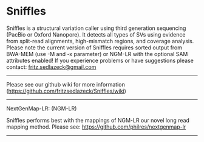 # Sniffles
Sniffles is a structural variation caller using third generation sequencing (PacBio or Oxford Nanopore). It detects all types of SVs using evidence from split-read alignments, high-mismatch regions, and coverage analysis. Please note the current version of Sniffles requires sorted output from BWA-MEM (use -M and -x parameter) or NGM-LR with the optional SAM attributes enabled! If you experience problems or have suggestions please contact: fritz.sedlazeck@gmail.com

**************************************

Please see our github wiki for more information (https://github.com/fritzsedlazeck/Sniffles/wiki)

**************************************

NextGenMap-LR: (NGM-LR)


Sniffles performs best with the mappings of NGM-LR our novel long read mapping method. 
Please see:
https://github.com/philres/nextgenmap-lr
  
**************************************
